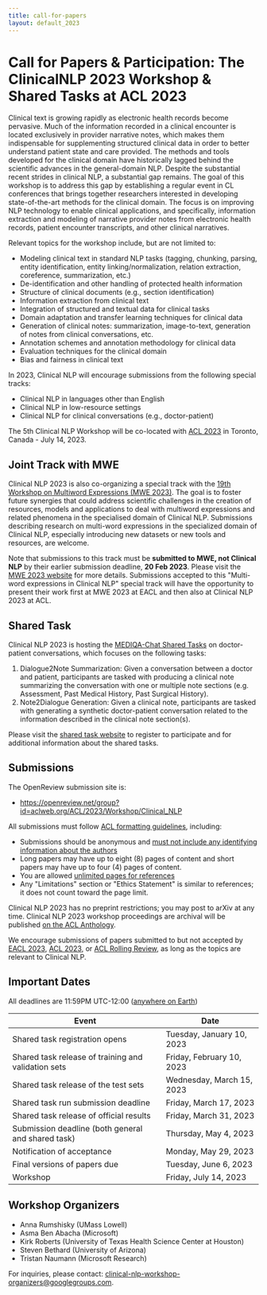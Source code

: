 ```yaml
---
title: call-for-papers
layout: default_2023
---
```


# Call for Papers & Participation: The ClinicalNLP 2023 Workshop & Shared Tasks at ACL 2023 

Clinical text is growing rapidly as electronic health records become pervasive.
Much of the information recorded in a clinical encounter is located exclusively in provider narrative notes, which makes them indispensable for supplementing structured clinical data in order to better understand patient state and care provided.
The methods and tools developed for the clinical domain have historically lagged behind the scientific advances in the general-domain NLP.
Despite the substantial recent strides in clinical NLP, a substantial gap remains.
The goal of this workshop is to address this gap by establishing a regular event in CL conferences that brings together researchers interested in developing state-of-the-art methods for the clinical domain.
The focus is on improving NLP technology to enable clinical applications, and specifically, information extraction and modeling of narrative provider notes from electronic health records, patient encounter transcripts, and other clinical narratives.

Relevant topics for the workshop include, but are not limited to:
* Modeling clinical text in standard NLP tasks (tagging, chunking, parsing, entity identification, entity linking/normalization, relation extraction, coreference, summarization, etc.)
* De-identification and other handling of protected health information
* Structure of clinical documents (e.g., section identification)
* Information extraction from clinical text
* Integration of structured and textual data for clinical tasks
* Domain adaptation and transfer learning techniques for clinical data
* Generation of clinical notes: summarization, image-to-text, generation of notes from clinical conversations, etc.
* Annotation schemes and annotation methodology for clinical data
* Evaluation techniques for the clinical domain
* Bias and fairness in clinical text

In 2023, Clinical NLP will encourage submissions from the following special tracks:
* Clinical NLP in languages other than English
* Clinical NLP in low-resource settings
* Clinical NLP for clinical conversations (e.g., doctor-patient)

The 5th Clinical NLP Workshop will be co-located with [ACL 2023](https://2023.aclweb.org/) in Toronto, Canada - July 14, 2023. 

## Joint Track with MWE

Clinical NLP 2023 is also co-organizing a special track with the [19th Workshop on Multiword Expressions (MWE 2023)](https://multiword.org/mwe2023/).
The goal is to foster future synergies that could address scientific challenges in the creation of resources, models and applications to deal with multiword expressions and related phenomena in the specialised domain of Clinical NLP.
Submissions describing research on multi-word expressions in the specialized domain of Clinical NLP, especially introducing new datasets or new tools and resources, are welcome.

Note that submissions to this track must be **submitted to MWE, not Clinical NLP** by their earlier submission deadline, **20 Feb 2023**.
Please visit the [MWE 2023 website](https://multiword.org/mwe2023/) for more details.
Submissions accepted to this "Multi-word expressions in Clinical NLP" special track will have the opportunity to present their work first at MWE 2023 at EACL and then also at Clinical NLP 2023 at ACL.

## Shared Task

Clinical NLP 2023 is hosting the [MEDIQA-Chat Shared Tasks](https://sites.google.com/view/mediqa2023/clinicalnlp-mediqa-chat-2023) on doctor-patient conversations, which focuses on the following tasks:

1. Dialogue2Note Summarization: Given a conversation between a doctor and patient, participants are tasked with producing a clinical note summarizing the conversation with one or multiple note sections (e.g. Assessment, Past Medical History, Past Surgical History). 
2. Note2Dialogue Generation: Given a clinical note, participants are tasked with generating a synthetic doctor-patient conversation related to the information described in the clinical note section(s). 

Please visit the [shared task website](https://sites.google.com/view/mediqa2023/clinicalnlp-mediqa-chat-2023) to register to participate and for additional information about the shared tasks.

## Submissions

The OpenReview submission site is:

* <https://openreview.net/group?id=aclweb.org/ACL/2023/Workshop/Clinical_NLP>

All submissions must follow [ACL formatting guidelines](https://acl-org.github.io/ACLPUB/formatting.html), including:

* Submissions should be anonymous and [must not include any identifying information about the authors](https://acl-org.github.io/ACLPUB/review-version.html)
* Long papers may have up to eight (8) pages of content and short papers may have up to four (4) pages of content.
* You are allowed [unlimited pages for references](https://acl-org.github.io/ACLPUB/formatting.html#paper-length)
* Any "Limitations" section or "Ethics Statement" is similar to references; it does not count toward the page limit.

Clinical NLP 2023 has no preprint restrictions; you may post to arXiv at any time.
Clinical NLP 2023 workshop proceedings are archival will be published [on the ACL Anthology](https://aclanthology.org/venues/clinicalnlp/).

We encourage submissions of papers submitted to but not accepted by [EACL 2023](https://2023.eacl.org/), [ACL 2023](https://2023.aclweb.org/), or [ACL Rolling Review](https://aclrollingreview.org/), as long as the topics are relevant to Clinical NLP.


## Important Dates

All deadlines are 11:59PM UTC-12:00 ([anywhere on Earth](https://www.timeanddate.com/time/zones/aoe))

| Event                                               | Date                      |
| --------------------------------------------------- | ------------------------- |
| Shared task registration opens                      | Tuesday, January 10, 2023 |
| Shared task release of training and validation sets | Friday, February 10, 2023 |
| Shared task release of the test sets                | Wednesday, March 15, 2023 |
| Shared task run submission deadline                 | Friday, March 17, 2023    |
| Shared task release of official results             | Friday, March 31, 2023    |
| Submission deadline (both general and shared task)  | Thursday, May 4, 2023     |
| Notification of acceptance                          | Monday, May 29, 2023      |
| Final versions of papers due                        | Tuesday, June 6, 2023     |
| Workshop                                            | Friday, July 14, 2023     |

## Workshop Organizers

* Anna Rumshisky (UMass Lowell)
* Asma Ben Abacha (Microsoft)
* Kirk Roberts (University of Texas Health Science Center at Houston)
* Steven Bethard (University of Arizona)
* Tristan Naumann (Microsoft Research)

For inquiries, please contact: clinical-nlp-workshop-organizers@googlegroups.com. 
